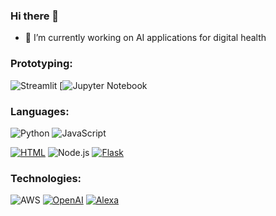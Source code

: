 ### Hi there 👋
- 🔭 I’m currently working on AI applications for digital health

### Prototyping:
![Streamlit](https://img.shields.io/badge/-Streamlit-000?&logo=Streamlit)
[![Jupyter Notebook](https://img.shields.io/badge/-Jupyter-000?&logo=Jupyter)

### Languages: 
![Python](https://img.shields.io/badge/-Python-000?&logo=Python)
![JavaScript](https://img.shields.io/badge/-JavaScript-000?&logo=JavaScript)

[![HTML](https://img.shields.io/badge/HTML-5-orange.svg)](https://www.w3.org/TR/html52/)
![Node.js](https://img.shields.io/badge/-Node.js-000?&logo=node.js)
[![Flask](https://img.shields.io/badge/Flask-2.x-lightgrey.svg)](https://flask.palletsprojects.com/)

### Technologies:
![AWS](https://img.shields.io/badge/-AWS-000?&logo=Amazon-AWS&logoColor=F90)
[![OpenAI](https://img.shields.io/badge/OpenAI-GPT--3-orange.svg)](https://openai.com/)
[![Alexa](https://img.shields.io/badge/Alexa-Skill-blueviolet.svg)](https://developer.amazon.com/en-US/alexa)
